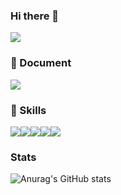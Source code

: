 ### Hi there 👋
<img src="https://capsule-render.vercel.app/api?type=Venom&color=auto&height=300&section=header&text=JiHoon&%20render&fontSize=90" />

### 👊 Document 
<a href="https://www.notion.so/FrontEnd-Developer-e06ae84f8ae94b83bee9e457dc557466" target="_blank"><img src="https://img.shields.io/badge/Notion-0D1116?style=for-the-badge&logo=Notion&logoColor=ffffff"/></a>

### 💪 Skills
<div style="display:flex">
<img src="https://img.shields.io/badge/html5-0D1116?style=for-the-badge&logo=HTML5&logoColor=E34F26"/>
<img src="https://img.shields.io/badge/css-0D1116?style=for-the-badge&logo=CSS3&logoColor=1572B6"/>
<img src="https://img.shields.io/badge/javascript-0D1116?style=for-the-badge&logo=javascript&logoColor=F7DF1E"/>
<img src="https://img.shields.io/badge/react-0D1116?style=for-the-badge&logo=React&logoColor=61DAFB"/>
<img src="https://img.shields.io/badge/typescript-0D1116?style=for-the-badge&logo=typescript&logoColor=3178C6"/>
</div>

### Stats
![Anurag's GitHub stats](https://github-readme-stats.vercel.app/api?username=tyranoboy1&show_icons=true&theme=tokyonight)

